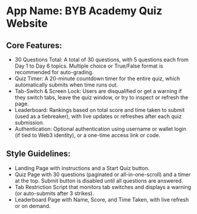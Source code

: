 # **App Name**: BYB Academy Quiz Website

## Core Features:

- 30 Questions Total: A total of 30 questions, with 5 questions each from Day 1 to Day 6 topics. Multiple choice or True/False format is recommended for auto-grading.
- Quiz Timer: A 20-minute countdown timer for the entire quiz, which automatically submits when time runs out.
- Tab-Switch & Screen Lock: Users are disqualified or get a warning if they switch tabs, leave the quiz window, or try to inspect or refresh the page.
- Leaderboard: Rankings based on total score and time taken to submit (used as a tiebreaker), with live updates or refreshes after each quiz submission.
- Authentication: Optional authentication using username or wallet login (if tied to Web3 identity), or a one-time access link or code.

## Style Guidelines:

- Landing Page with instructions and a Start Quiz button.
- Quiz Page with 30 questions (paginated or all-in-one-scroll) and a timer at the top. Submit button is disabled until all questions are answered.
- Tab Restriction Script that monitors tab switches and displays a warning (or auto-submits after 3 strikes).
- Leaderboard Page with Name, Score, and Time Taken, with live refresh or on demand.